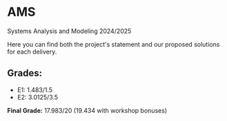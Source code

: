 # AMS
Systems Analysis and Modeling 2024/2025

Here you can find both the project's statement and our proposed solutions for each delivery.

## Grades:
- E1: 1.483/1.5
- E2: 3.0125/3.5

**Final Grade:** 17.983/20 (19.434 with workshop bonuses)